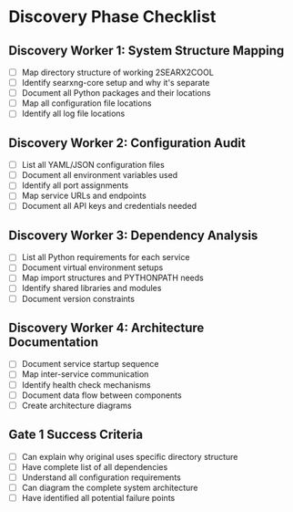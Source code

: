 # Discovery Phase Checklist

## Discovery Worker 1: System Structure Mapping
- [ ] Map directory structure of working 2SEARX2COOL
- [ ] Identify searxng-core setup and why it's separate
- [ ] Document all Python packages and their locations
- [ ] Map all configuration file locations
- [ ] Identify all log file locations

## Discovery Worker 2: Configuration Audit
- [ ] List all YAML/JSON configuration files
- [ ] Document all environment variables used
- [ ] Identify all port assignments
- [ ] Map service URLs and endpoints
- [ ] Document all API keys and credentials needed

## Discovery Worker 3: Dependency Analysis
- [ ] List all Python requirements for each service
- [ ] Document virtual environment setups
- [ ] Map import structures and PYTHONPATH needs
- [ ] Identify shared libraries and modules
- [ ] Document version constraints

## Discovery Worker 4: Architecture Documentation
- [ ] Document service startup sequence
- [ ] Map inter-service communication
- [ ] Identify health check mechanisms
- [ ] Document data flow between components
- [ ] Create architecture diagrams

## Gate 1 Success Criteria
- [ ] Can explain why original uses specific directory structure
- [ ] Have complete list of all dependencies
- [ ] Understand all configuration requirements
- [ ] Can diagram the complete system architecture
- [ ] Have identified all potential failure points
